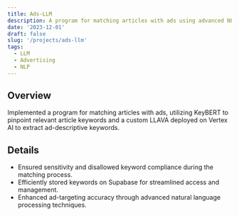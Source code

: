 ```yaml
---
title: Ads-LLM
description: A program for matching articles with ads using advanced NLP techniques
date: '2023-12-01'
draft: false
slug: '/projects/ads-llm'
tags:
  - LLM
  - Advertising
  - NLP
---
```


## Overview

Implemented a program for matching articles with ads, utilizing KeyBERT to pinpoint relevant article keywords and a custom LLAVA deployed on Vertex AI to extract ad-descriptive keywords.

## Details

- Ensured sensitivity and disallowed keyword compliance during the matching process.
- Efficiently stored keywords on Supabase for streamlined access and management.
- Enhanced ad-targeting accuracy through advanced natural language processing techniques.
